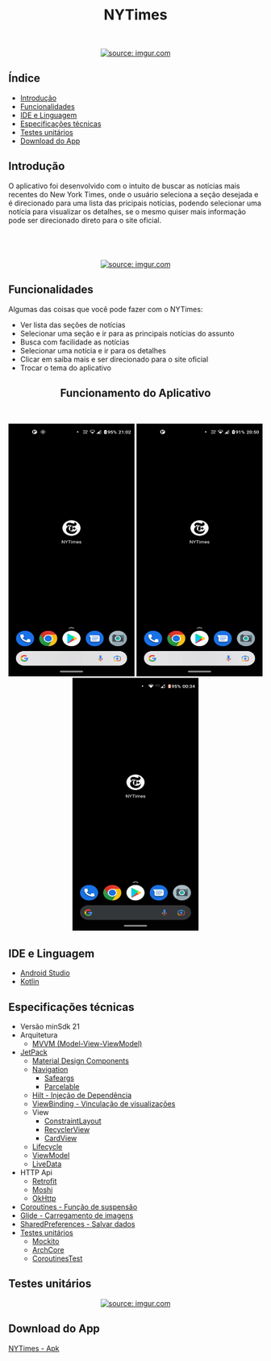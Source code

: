 <h1 align="center"> NYTimes </h1> <br>
<p align="center">
  <a href="https://imgur.com/Bv2YfNs">
    <img src="https://i.imgur.com/Bv2YfNs.png" title="source: imgur.com" width="200"/>
  </a>
</p>

## Índice
- [Introdução](#introdução)
- [Funcionalidades](#funcionalidades)
- [IDE e Linguagem](#ide-e-linguagem)
- [Especificações técnicas](#especificações-técnicas)
- [Testes unitários](#testes-unitários)
- [Download do App](#download-do-app)

## Introdução
O aplicativo foi desenvolvido com o intuito de buscar as notícias mais recentes do New York Times, onde o usuário seleciona a seção desejada e é direcionado para uma lista das pricipais notícias, podendo selecionar uma notícia para visualizar os detalhes, se o mesmo quiser mais informação pode ser direcionado direto para o site oficial.

<h1 align="center"> </h1> <br>
<p align="center">
  <a href="https://imgur.com/1VqW5Ig">
    <img src="https://i.imgur.com/1VqW5Ig.jpg" title="source: imgur.com" width="500"/>
  </a>
 </p>
 
## Funcionalidades
Algumas das coisas que você pode fazer com o NYTimes:

* Ver lista das seções de notícias
* Selecionar uma seção e ir para as principais notícias do assunto
* Busca com facilidade as notícias
* Selecionar uma notícia e ir para os detalhes
* Clicar em saiba mais e ser direcionado para o site oficial
* Trocar o tema do aplicativo

<h2 align="center"> Funcionamento do Aplicativo </h2> <br>
<p align="center">
     <img alt="gif" src="https://github.com/robertoazd/NYTimes/blob/develop/gifs/light.gif" width="250" height="500"/>
     <img alt="gif" src="https://github.com/robertoazd/NYTimes/blob/develop/gifs/change.gif" width="250" height="500"/>
     <img alt="gif" src="https://github.com/robertoazd/NYTimes/blob/develop/gifs/dark.gif" width="250" height="500"/>
</p>

## IDE e Linguagem
* [Android Studio](https://developer.android.com/studio)
* [Kotlin](https://kotlinlang.org/)

## Especificações técnicas
* Versão minSdk 21
* Arquitetura
  * [MVVM (Model-View-ViewModel)](https://medium.com/android-news/getting-started-with-android-architecture-components-and-mvvm-156a96a1bd05)
* [JetPack](https://developer.android.com/jetpack)
  * [Material Design Components](https://material.io/develop/android)
  * [Navigation](https://developer.android.com/jetpack/androidx/releases/navigation)
    * [Safeargs](https://developer.android.com/guide/navigation/navigation-pass-data)
    * [Parcelable](https://developer.android.com/kotlin/parcelize?hl=pt-br)
  * [Hilt - Injeção de Dependência](https://developer.android.com/jetpack/androidx/releases/hilt)
  * [ViewBinding - Vinculação de visualizações](https://developer.android.com/topic/libraries/view-binding)
  * View
    * [ConstraintLayout](https://developer.android.com/jetpack/androidx/releases/constraintlayout)
    * [RecyclerView](https://developer.android.com/jetpack/androidx/releases/recyclerview)
    * [CardView](https://developer.android.com/jetpack/androidx/releases/cardview)
  * [Lifecycle](https://developer.android.com/jetpack/androidx/releases/lifecycle)
  * [ViewModel](https://developer.android.com/topic/libraries/architecture/viewmodel?hl=pt-br)
  * [LiveData](https://developer.android.com/topic/libraries/architecture/livedata?hl=pt-br)
* HTTP Api
  * [Retrofit](https://square.github.io/retrofit/)
  * [Moshi](https://github.com/square/moshi)
  * [OkHttp](https://github.com/square/okhttp)
* [Coroutines - Função de suspensão](https://kotlinlang.org/docs/coroutines-guide.html)
* [Glide - Carregamento de imagens](https://github.com/bumptech/glide)
* [SharedPreferences - Salvar dados](https://developer.android.com/training/data-storage/shared-preferences?hl=pt-br)
* [Testes unitários](https://developer.android.com/training/testing/unit-testing/local-unit-tests?hl=pt-br)
  * [Mockito](https://github.com/mockito/mockito)
  * [ArchCore](https://developer.android.com/jetpack/androidx/releases/arch-core?hl=pt-br)
  * [CoroutinesTest](https://kotlinlang.org/api/kotlinx.coroutines/kotlinx-coroutines-test/)

## Testes unitários
<p align="center">
  <a href="https://imgur.com/kf7uVBg">
    <img src="https://i.imgur.com/kf7uVBg.png" title="source: imgur.com" />
  </a>
</p>

## Download do App
[NYTimes - Apk](https://github.com/robertoazd/NYTimes/releases/download/v1.0.0/app-release.apk)



